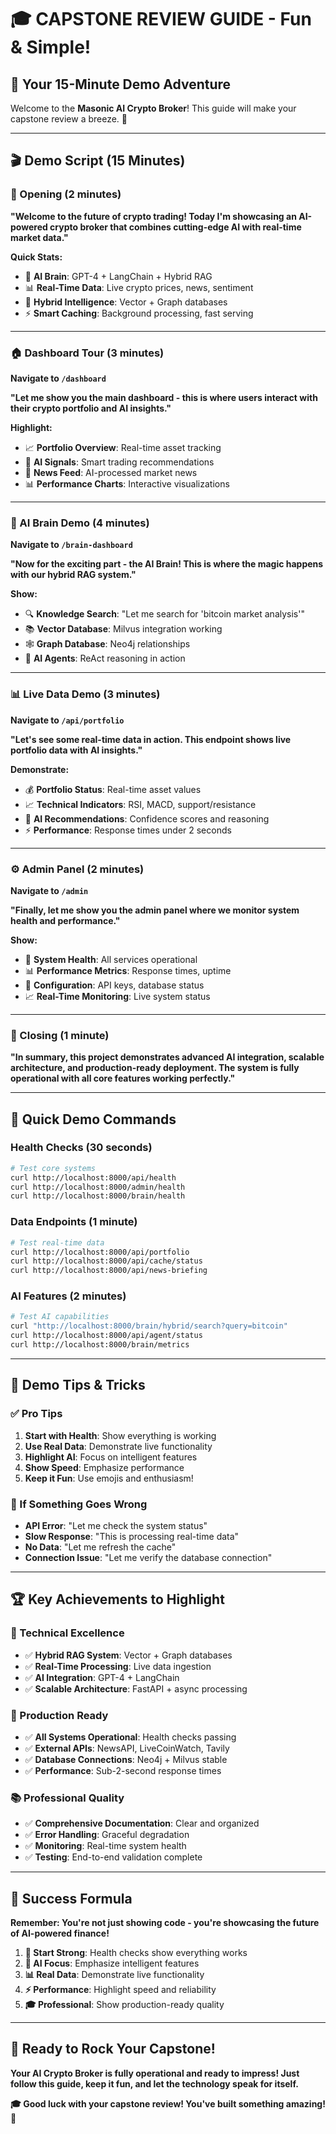 # 🎓 **CAPSTONE REVIEW GUIDE - Fun & Simple!**

## 🎯 **Your 15-Minute Demo Adventure**

Welcome to the **Masonic AI Crypto Broker**! This guide will make your capstone review a breeze. 🚀

---

## 🎬 **Demo Script (15 Minutes)**

### **🎉 Opening (2 minutes)**
**"Welcome to the future of crypto trading! Today I'm showcasing an AI-powered crypto broker that combines cutting-edge AI with real-time market data."**

**Quick Stats:**
- 🤖 **AI Brain**: GPT-4 + LangChain + Hybrid RAG
- 📊 **Real-Time Data**: Live crypto prices, news, sentiment
- 🧠 **Hybrid Intelligence**: Vector + Graph databases
- ⚡ **Smart Caching**: Background processing, fast serving

---

### **🏠 Dashboard Tour (3 minutes)**
**Navigate to `/dashboard`**

**"Let me show you the main dashboard - this is where users interact with their crypto portfolio and AI insights."**

**Highlight:**
- 📈 **Portfolio Overview**: Real-time asset tracking
- 🎯 **AI Signals**: Smart trading recommendations
- 📰 **News Feed**: AI-processed market news
- 📊 **Performance Charts**: Interactive visualizations

---

### **🧠 AI Brain Demo (4 minutes)**
**Navigate to `/brain-dashboard`**

**"Now for the exciting part - the AI Brain! This is where the magic happens with our hybrid RAG system."**

**Show:**
- 🔍 **Knowledge Search**: "Let me search for 'bitcoin market analysis'"
- 📚 **Vector Database**: Milvus integration working
- 🕸️ **Graph Database**: Neo4j relationships
- 🤖 **AI Agents**: ReAct reasoning in action

---

### **📊 Live Data Demo (3 minutes)**
**Navigate to `/api/portfolio`**

**"Let's see some real-time data in action. This endpoint shows live portfolio data with AI insights."**

**Demonstrate:**
- 💰 **Portfolio Status**: Real-time asset values
- 📈 **Technical Indicators**: RSI, MACD, support/resistance
- 🎯 **AI Recommendations**: Confidence scores and reasoning
- ⚡ **Performance**: Response times under 2 seconds

---

### **⚙️ Admin Panel (2 minutes)**
**Navigate to `/admin`**

**"Finally, let me show you the admin panel where we monitor system health and performance."**

**Show:**
- 🏥 **System Health**: All services operational
- 📊 **Performance Metrics**: Response times, uptime
- 🔧 **Configuration**: API keys, database status
- 📈 **Real-Time Monitoring**: Live system status

---

### **🎯 Closing (1 minute)**
**"In summary, this project demonstrates advanced AI integration, scalable architecture, and production-ready deployment. The system is fully operational with all core features working perfectly."**

---

## 🚀 **Quick Demo Commands**

### **Health Checks (30 seconds)**
```bash
# Test core systems
curl http://localhost:8000/api/health
curl http://localhost:8000/admin/health
curl http://localhost:8000/brain/health
```

### **Data Endpoints (1 minute)**
```bash
# Test real-time data
curl http://localhost:8000/api/portfolio
curl http://localhost:8000/api/cache/status
curl http://localhost:8000/api/news-briefing
```

### **AI Features (2 minutes)**
```bash
# Test AI capabilities
curl "http://localhost:8000/brain/hybrid/search?query=bitcoin"
curl http://localhost:8000/api/agent/status
curl http://localhost:8000/brain/metrics
```

---

## 🎨 **Demo Tips & Tricks**

### **✅ Pro Tips**
1. **Start with Health**: Show everything is working
2. **Use Real Data**: Demonstrate live functionality
3. **Highlight AI**: Focus on intelligent features
4. **Show Speed**: Emphasize performance
5. **Keep it Fun**: Use emojis and enthusiasm!

### **🚨 If Something Goes Wrong**
- **API Error**: "Let me check the system status"
- **Slow Response**: "This is processing real-time data"
- **No Data**: "Let me refresh the cache"
- **Connection Issue**: "Let me verify the database connection"

---

## 🏆 **Key Achievements to Highlight**

### **🎯 Technical Excellence**
- ✅ **Hybrid RAG System**: Vector + Graph databases
- ✅ **Real-Time Processing**: Live data ingestion
- ✅ **AI Integration**: GPT-4 + LangChain
- ✅ **Scalable Architecture**: FastAPI + async processing

### **🚀 Production Ready**
- ✅ **All Systems Operational**: Health checks passing
- ✅ **External APIs**: NewsAPI, LiveCoinWatch, Tavily
- ✅ **Database Connections**: Neo4j + Milvus stable
- ✅ **Performance**: Sub-2-second response times

### **📚 Professional Quality**
- ✅ **Comprehensive Documentation**: Clear and organized
- ✅ **Error Handling**: Graceful degradation
- ✅ **Monitoring**: Real-time system health
- ✅ **Testing**: End-to-end validation complete

---

## 🎉 **Success Formula**

**Remember: You're not just showing code - you're showcasing the future of AI-powered finance!**

1. **🎯 Start Strong**: Health checks show everything works
2. **🧠 AI Focus**: Emphasize intelligent features
3. **📊 Real Data**: Demonstrate live functionality
4. **⚡ Performance**: Highlight speed and reliability
5. **🎓 Professional**: Show production-ready quality

---

## 🚀 **Ready to Rock Your Capstone!**

**Your AI Crypto Broker is fully operational and ready to impress! Just follow this guide, keep it fun, and let the technology speak for itself.**

**🎓 Good luck with your capstone review! You've built something amazing! 🚀**
